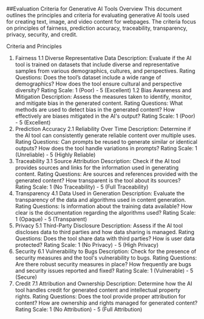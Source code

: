 ##Evaluation Criteria for Generative AI Tools
Overview
This document outlines the principles and criteria for evaluating generative AI tools used for creating text, image, and video content for webpages. 
The criteria focus on principles of fairness, prediction accuracy, traceability, transparency, privacy, security, and credit.

Criteria and Principles
1. Fairness
1.1 Diverse Representative Data
Description: Evaluate if the AI tool is trained on datasets that include diverse and representative samples from various demographics, cultures, and perspectives.
Rating Questions:
Does the tool’s dataset include a wide range of demographics?
How does the tool ensure cultural and perspective diversity?
Rating Scale: 1 (Poor) - 5 (Excellent)
1.2 Bias Awareness and Mitigation
Description: Assess the measures taken to identify, monitor, and mitigate bias in the generated content.
Rating Questions:
What methods are used to detect bias in the generated content?
How effectively are biases mitigated in the AI's output?
Rating Scale: 1 (Poor) - 5 (Excellent)
2. Prediction Accuracy
2.1 Reliability Over Time
Description: Determine if the AI tool can consistently generate reliable content over multiple uses.
Rating Questions:
Can prompts be reused to generate similar or identical outputs?
How does the tool handle variations in prompts?
Rating Scale: 1 (Unreliable) - 5 (Highly Reliable)
3. Traceability
3.1 Source Attribution
Description: Check if the AI tool provides sources and links for the information used in generating content.
Rating Questions:
Are sources and references provided with the generated content?
How transparent is the tool about its sources?
Rating Scale: 1 (No Traceability) - 5 (Full Traceability)
4. Transparency
4.1 Data Used in Generation
Description: Evaluate the transparency of the data and algorithms used in content generation.
Rating Questions:
Is information about the training data available?
How clear is the documentation regarding the algorithms used?
Rating Scale: 1 (Opaque) - 5 (Transparent)
5. Privacy
5.1 Third-Party Disclosure
Description: Assess if the AI tool discloses data to third parties and how data sharing is managed.
Rating Questions:
Does the tool share data with third parties?
How is user data protected?
Rating Scale: 1 (No Privacy) - 5 (High Privacy)
6. Security
6.1 Vulnerability to Bugs
Description: Check for the presence of security measures and the tool's vulnerability to bugs.
Rating Questions:
Are there robust security measures in place?
How frequently are bugs and security issues reported and fixed?
Rating Scale: 1 (Vulnerable) - 5 (Secure)
7. Credit
7.1 Attribution and Ownership
Description: Determine how the AI tool handles credit for generated content and intellectual property rights.
Rating Questions:
Does the tool provide proper attribution for content?
How are ownership and rights managed for generated content?
Rating Scale: 1 (No Attribution) - 5 (Full Attribution)
